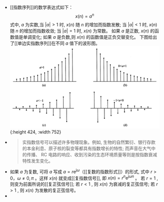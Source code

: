 - [[指数序列]]的数学表达式如下：
  $$x(n)=a^{n}$$
  式中, $a$  为实数,当  $|a|>1$  时,  $x(n)$  随  $n$  的增加而指数发散; 
  当  $|a|<1$  时,  $x(n)$  随  $n$  的增加而指数收敛; 当  $|a|=1$  时,  $x(n)$  为常数。
  如果  $a$  是正数,  $x(n)$  的函数值是单调变化; 
  如果  $a$  是负数,则  $x(n)$  的函数值是正负交替变化。
  下图给出了[[单边实指数序列]]在不同  $a$  值下的波形图。
  ![image.png](../assets/image_1707883329769_0.png){:height 424, :width 752}
- >实指数信号可以描述许多物理现象。例如, 生物的自然繁衍、银行存款的本金利息、原子核的裂变等都具有指数增长的特性; 而声音在大气中的传播、  RC 电路的响应、收到污染的生态环境质量等则是按指数衰减特性发生变化。
- 如果  $a$  为复数, 可将  $a$  写成  $a=r \mathrm{e}^{\mathrm{j} \omega}$（[[复数的指数形式]]）的形式, 式中  $r>0$，$\omega \neq 0, \pi$  。这样  $x(n)$  就变成[[复指数信号]], 即  $x(n)=r^{n} \mathrm{e}^{\mathrm{j} \omega n}$  。
  若  $r=1$ , 则变为前面所说的[[复正弦信号]]; 若  $r<1$ , 则  $x(n)$  为衰减的复正弦信号; 若 $r>1$ , 则  $x(n)$  为发散的复正弦信号。
-